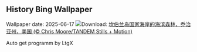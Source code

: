 ## History Bing Wallpaper
Wallpaper date: 2025-06-17
![](https://www.bing.com/th?id=OHR.CumberlandOaks_ZH-CN7265906780_UHD.jpg&w=1000)Download: [坎伯兰岛国家海岸的海滨森林，乔治亚州，美国 (© Chris Moore/TANDEM Stills + Motion)](https://www.bing.com/th?id=OHR.CumberlandOaks_ZH-CN7265906780_UHD.jpg)

Auto get programm by LtgX
